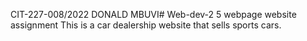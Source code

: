 CIT-227-008/2022 DONALD MBUVI# Web-dev-2
 5 webpage website assignment
 This is a car dealership website that sells sports cars.
 
